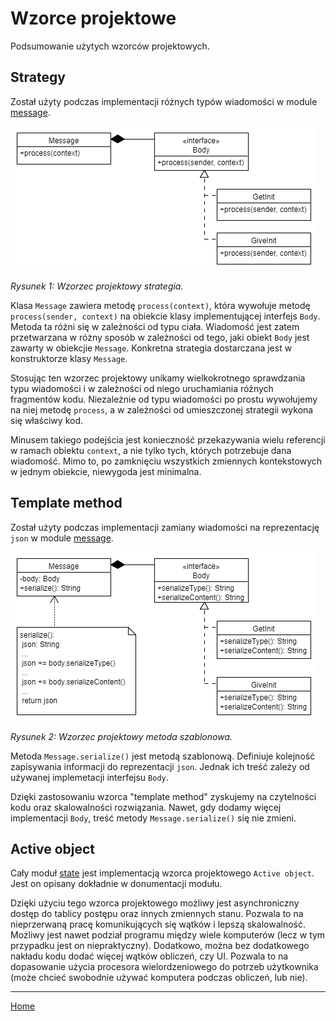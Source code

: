 # Wzorce projektowe

Podsumowanie użytych wzorców projektowych. 

## Strategy

Został użyty podczas implementacji różnych typów wiadomości w module [message](./message_module.md).

<img src="./img/dp_strategy.png">

*Rysunek 1: Wzorzec projektowy strategia.*

Klasa ```Message``` zawiera metodę ```process(context)```, która wywołuje metodę ```process(sender, context)``` na obiekcie klasy implementującej interfejs ```Body```. Metoda ta różni się w zależności od typu ciała. Wiadomość jest zatem przetwarzana w różny sposób w zależności od tego, jaki obiekt ```Body``` jest zawarty w obiekcjie ```Message```. Konkretna strategia dostarczana jest w konstruktorze klasy ```Message```.

Stosując ten wzorzec projektowy unikamy wielkokrotnego sprawdzania typu wiadomości i w zależności od niego uruchamiania różnych fragmentów kodu. Niezależnie od typu wiadomości po prostu wywołujemy na niej metodę ```process```, a w zależności od umieszczonej strategii wykona się właściwy kod. 

Minusem takiego podejścia jest konieczność przekazywania wielu referencji w ramach obiektu ```context```, a nie tylko tych, których potrzebuje dana wiadomość. Mimo to, po zamknięciu wszystkich zmiennych kontekstowych w jednym obiekcie, niewygoda jest minimalna.

## Template method

Został użyty podczas implementacji zamiany wiadomości na reprezentację ```json``` w module [message](./message_module.md).

<img src="./img/dp_template_method.png">

*Rysunek 2: Wzorzec projektowy metoda szablonowa.*

Metoda ```Message.serialize()``` jest metodą szablonową. Definiuje kolejność zapisywania informacji do reprezentacji ```json```. Jednak ich treść zależy od używanej implemetacji interfejsu ```Body```. 

Dzięki zastosowaniu wzorca "template method" zyskujemy na czytelności kodu oraz skalowalności rozwiązania. Nawet, gdy dodamy więcej implementacji ```Body```, treść metody ```Message.serialize()``` się nie zmieni. 

## Active object

Cały moduł [state](./state_module.md) jest implementacją wzorca projektowego ```Active object```. Jest on opisany dokładnie w donumentacji modułu. 

Dzięki użyciu tego wzorca projektowego możliwy jest asynchroniczny dostęp do tablicy postępu oraz innych zmiennych stanu. Pozwala to na nieprzerwaną pracę komunikujących się wątków i lepszą skalowalność. Możliwy jest nawet podział programu między wiele komputerów (lecz w tym przypadku jest on niepraktyczny). Dodatkowo, można bez dodatkowego nakładu kodu dodać więcej wątków obliczeń, czy UI. Pozwala to na dopasowanie użycia procesora wielordzeniowego do potrzeb użytkownika (może chcieć swobodnie używać komputera podczas obliczeń, lub nie). 

---

[Home](./index.md)